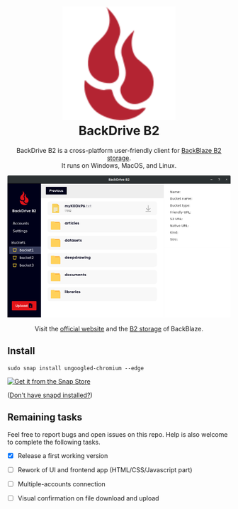 <h1 align="center">
  <img src="./docs/images/backblaze.svg" width="256px" height="256px" alt="BackDrive B2">
  <br />
  BackDrive B2
</h1>

<p align="center"<b>BackDrive B2</b> is a cross-platform user-friendly client for <a href="https://www.backblaze.com/b2/cloud-storage.html">BackBlaze B2 storage</a>.<br /> It runs on Windows, MacOS, and Linux.</p>


![BackDrive B2](./docs/images/screenshots/screenshot_bucket.png?raw=true "BackDrive B2")

<p align="center">Visit the <a href="https://www.backblaze.com/">official website</a> and the <a href="https://www.backblaze.com/b2/cloud-storage.html">B2 storage</a> of BackBlaze.<br></p>

## Install

    sudo snap install ungoogled-chromium --edge


[![Get it from the Snap Store](https://snapcraft.io/static/images/badges/en/snap-store-black.svg)](https://snapcraft.io/ungoogled-chromium)

([Don't have snapd installed?](https://snapcraft.io/docs/core/install))

## Remaining tasks

Feel free to report bugs and open issues on this repo. Help is also welcome to complete the following tasks.

  - [x] Release a first working version
  - [ ] Rework of UI and frontend app (HTML/CSS/Javascript part)
  - [ ] Multiple-accounts connection
  - [ ] Visual confirmation on file download and upload

